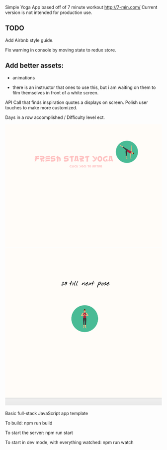 

Simple Yoga App based off of 7 minute workout http://7-min.com/
Current version is not intended for production use.

## TODO
Add Airbnb style guide.

Fix warning in console by moving state to redux store.

## Add better assets:
  
  - animations
  
  - there is an instructor that ones to use this, but
  i am waiting on them to film themselves in front of a white screen.

API Call that finds inspiration quotes a displays on screen.
Polish user touches to make more customized.

Days in a row accomplished / Difficulty level ect.

![full page](/freshStartIntroPage.png)
![full page](/freshStartMainPage.png)




Basic full-stack JavaScript app template

To build: npm run build

To start the server: npm run start

To start in dev mode, with everything watched: npm run watch
